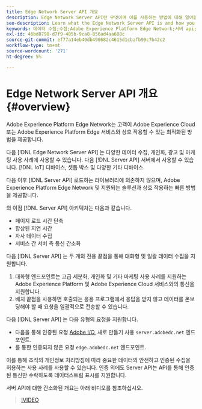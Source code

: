 ```yaml
---
title: Edge Network Server API 개요
description: Edge Network Server API란 무엇이며 이를 사용하는 방법에 대해 알아봅니다.
seo-description: Learn what the Edge Network Server API is and how you can use it.
keywords: 데이터 수집;수집;Adobe Experience Platform Edge Network;서버 api;
exl-id: 46bd8798-d7f9-405b-9ca8-856ad4aa688c
source-git-commit: ef77a14eb40db490682c4615d1cbafb90c7b42c2
workflow-type: tm+mt
source-wordcount: '271'
ht-degree: 5%

---
```



# Edge Network Server API 개요 {#overview}

Adobe Experience Platform Edge Network는 고객이 Adobe Experience Cloud 또는 Adobe Experience Platform Edge 서비스와 상호 작용할 수 있는 최적화된 방법을 제공합니다.

다음 [!DNL Edge Network Server API] 는 다양한 데이터 수집, 개인화, 광고 및 마케팅 사용 사례에 사용할 수 있습니다. 다음 [!DNL Server API] 서버에서 사용할 수 있습니다. [!DNL IoT] 디바이스, 셋톱 박스 및 다양한 기타 디바이스.

다음 이후 [!DNL Server API] 로드하는 라이브러리에 의존하지 않으며, Adobe Experience Platform Edge Network 및 지원되는 솔루션과 상호 작용하는 빠른 방법을 제공합니다.

의 이점 [!DNL Server API] 아키텍처는 다음과 같습니다.

* 페이지 로드 시간 단축
* 향상된 지연 시간
* 자사 데이터 수집
* 서비스 간 서버 측 통신 간소화

다음 [!DNL Server API] 는 두 개의 전용 끝점을 통해 대화형 및 일괄 데이터 수집을 지원합니다.

1. 대화형 엔드포인트는 고급 세분화, 개인화 및 기타 마케팅 사용 사례를 지원하는 Adobe Experience Platform 및 Adobe Experience Cloud 서비스와의 통신을 지원합니다.
2. 배치 끝점을 사용하면 호출되는 응용 프로그램에서 응답을 받지 않고 데이터를 온보딩해야 할 때 요청을 일괄적으로 전송할 수 있습니다.

다음 [!DNL Server API] 는 다음 유형의 요청을 지원합니다.

* 다음을 통해 인증된 요청 [Adobe I/O](https://developer.adobe.com/), 새로 만들기 사용 `server.adobedc.net` 엔드포인트.
* 를 통한 인증되지 않은 요청 `edge.adobedc.net` 엔드포인트.

이를 통해 조직의 개인정보 처리방침에 따라 중요한 데이터의 안전하고 인증된 수집을 허용하는 사용 사례를 사용할 수 있습니다. 인증 외에도 Server API는 API를 통해 인증된 통신만 수락하도록 데이터스트림 표시를 지원합니다.

서버 API에 대한 간소화된 개요는 아래 비디오를 참조하십시오.

>[!VIDEO](https://video.tv.adobe.com/v/341448/)
